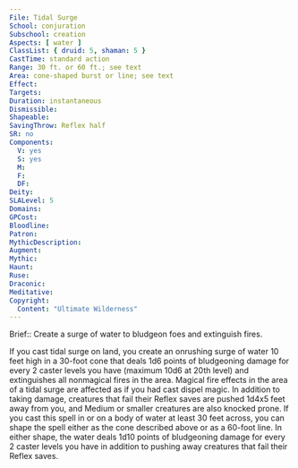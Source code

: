 ```yaml
---
File: Tidal Surge
School: conjuration
Subschool: creation
Aspects: [ water ]
ClassList: { druid: 5, shaman: 5 }
CastTime: standard action
Range: 30 ft. or 60 ft.; see text
Area: cone-shaped burst or line; see text
Effect: 
Targets: 
Duration: instantaneous
Dismissible: 
Shapeable: 
SavingThrow: Reflex half
SR: no
Components:
  V: yes
  S: yes
  M: 
  F: 
  DF: 
Deity: 
SLALevel: 5
Domains: 
GPCost: 
Bloodline: 
Patron: 
MythicDescription: 
Augment: 
Mythic: 
Haunt: 
Ruse: 
Draconic: 
Meditative: 
Copyright:
  Content: "Ultimate Wilderness"
---
```

Brief:: Create a surge of water to bludgeon foes and extinguish fires.

If you cast tidal surge on land, you create an onrushing surge of water 10 feet high in a 30-foot cone that deals 1d6 points of bludgeoning damage for every 2 caster levels you have (maximum 10d6 at 20th level) and extinguishes all nonmagical fires in the area. Magical fire effects in the area of a tidal surge are affected as if you had cast dispel magic. In addition to taking damage, creatures that fail their Reflex saves are pushed 1d4x5 feet away from you, and Medium or smaller creatures are also knocked prone. If you cast this spell in or on a body of water at least 30 feet across, you can shape the spell either as the cone described above or as a 60-foot line. In either shape, the water deals 1d10 points of bludgeoning damage for every 2 caster levels you have in addition to pushing away creatures that fail their Reflex saves.

